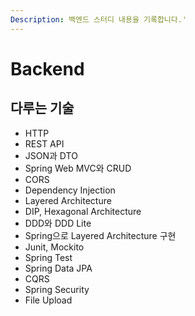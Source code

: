 ```yaml
---
Description: 백엔드 스터디 내용을 기록합니다.'
---
```


# Backend

## 다루는 기술

* HTTP
* REST API
* JSON과 DTO
* Spring Web MVC와 CRUD
* CORS
* Dependency Injection
* Layered Architecture
* DIP, Hexagonal Architecture
* DDD와 DDD Lite
* Spring으로 Layered Architecture 구현
* Junit, Mockito
* Spring Test
* Spring Data JPA
* CQRS
* Spring Security
* File Upload
